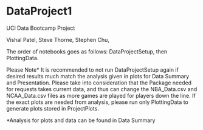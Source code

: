 # DataProject1
UCI Data Bootcamp Project

Vishal Patel,
Steve Thorne,
Stephen Chu,

The order of notebooks goes as follows: DataProjectSetup, then PlottingData.

Please Note* It is recommended to not run DataProjectSetup again if desired results much match the analysis given in plots for Data Summary and Presentation. Please take into consideration that the Package needed for requests takes current data, and thus can change the NBA_Data.csv and NCAA_Data.csv files as more games are played for players down the line. If the exact plots are needed from analysis, please run only PlottingData to generate plots stored in ProjectPlots.

*Analysis for plots and data can be found in Data Summary
